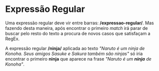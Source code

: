 # Expressão Regular

Uma expressão regular deve vir entre barras: **/expressao-regular/**. Mas fazendo desta maneira, após encontrar o primeiro *match* irá parar de buscar pelo resto do texto a procura de novos casos que satisfaçam a RegEx. 

A expressão regular **/ninja/** aplicada ao texto *"Naruto é um ninja de Konoha. Seus amigos Sasuke e Sakura também são ninjas"* só iria encontrar o primeiro **ninja** que aparece na frase *"Naruto é um **ninja** de Konoha"*.